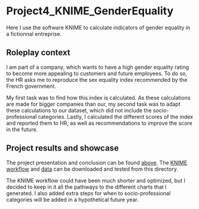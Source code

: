 # Project4_KNIME_GenderEquality

Here I use the software KNIME to calculate indicators of gender equality in a fictionnal entreprise. 

## Roleplay context

I am part of a company, which wants to have a high gender equality rating to become more appealing to customers and future employees.
To do so, the HR asks me to reproduce the sex equality index recommended by the French government.

My first task was to find how this index is calculated. As these calculations are made for bigger companies than our, my second task was to adapt these calculations to our dataset, which did not include the socio-professional categories.
Lastly, I calculated the different scores of the index and reported them to HR, as well as recommendations to improve the score in the future.

## Project results and showcase

The project presentation and conclusion can be found [above](https://github.com/VivienPichon/Portfolio_Data_analyst/blob/main/Project4_KNIME_GenderEquality/Project4_presentation_slides.pdf). The [KNIME workflow](https://github.com/VivienPichon/Portfolio_Data_analyst/blob/main/Project4_KNIME_GenderEquality/Pichon_Vivien_1_workflow_KNIME_102024.knwf) and [data](https://github.com/VivienPichon/Portfolio_Data_analyst/tree/main/Project4_KNIME_GenderEquality/data) can be downloaded and tested from this directory.

The KNIME workflow could have been much shorter and optimized, but I decided to keep in it all the pathways to the different charts that I generated. I also added extra steps for when to socio-professional categories will be added in a hypothetical future year.
